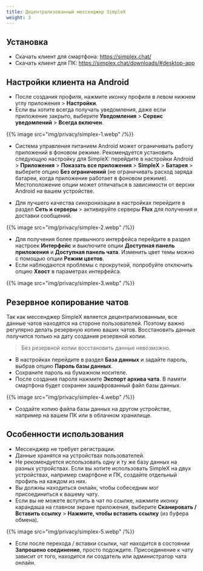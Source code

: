 ```yaml
---
title: Децентрализованный мессенджер SimpleX
weight: 3
---
```


## Установка

- Скачать клиент для смартфона: https://simplex.chat/
- Скачать клиент для ПК: https://simplex.chat/downloads/#desktop-app

## Настройки клиента на Android

- После создания профиля, нажмите иконку профиля в левом нижнем углу приложения > **Настройки**.
- Если вы хотите всегда получать уведомления, даже если приложение закрыто, выберите **Уведомления** > **Сервис уведомлений** > **Всегда включен**.

{{% image src="img/privacy/simplex-1.webp" /%}}

- Система управления питанием Android может ограничивать работу приложений в фоновом режиме. Рекомендуется установить следующую настройку для SimpleX: перейдите в настройки Android > **Приложения** > **Показать все приложения** > **SimpleX** > **Батарея** > выберите опцию **Без ограничений** (не ограничивать расход заряда батареи, когда приложение работает в фоновом режиме). Местоположение опции может отличаться в зависимости от версии Android на вашем устройстве.

- Для лучшего качества синхронизации в настройках перейдите в раздел **Сеть и серверы** > активируйте серверы **Flux** для получения и доставки сообщений.

{{% image src="img/privacy/simplex-2.webp" /%}}

- Для получения более привычного интерфейса перейдите в раздел настроек **Интерфейс** и выключите опции **Доступная панель приложения** и **Доступная панель чата**. Изменить цвет темы можно с помощью опции **Режим цветов**.
- Если наблюдаются проблемы с прокруткой, попробуйте отключить опцию **Хвост** в параметрах интерфейса.

{{% image src="img/privacy/simplex-3.webp" /%}}

## Резервное копирование чатов

Так как мессенджер SimpleX является децентрализованным, все данные чатов находятся на стороне пользователей. Поэтому важно регулярно делать резервную копию ваших чатов. Восстановить данные получится только на дату создания резервной копии.

> Без резервной копии восстановить данные невозможно.

- В настройках перейдите в раздел **База данных** и задайте пароль, выбрав опцию **Пароль базы данных**.
- Сохраните пароль на бумажном носителе.
- После создания пароля нажмите **Экспорт архива чата**. В памяти смартфона будет сохранен зашифрованный файл базы данных.

{{% image src="img/privacy/simplex-4.webp" /%}}

- Создайте копию файла базы данных на другом устройстве, например на вашем ПК или в облачном хранилище.

## Особенности использования

- Мессенджер не требует регистрации.
- Данные хранятся на устройствах пользователей.
- Не рекомендуется использовать одну и ту же базу данных на разных устройствах. Если вы хотите использовать SimpleX на двух устройствах, например смартфоне и ПК, создайте отдельный профиль на каждом из них.
- Вы должны находиться онлайн, чтобы собеседник мог присоединиться к вашему чату.
- Если вы не можете вступить в чат по ссылке, нажмите иконку карандаша на главном экране приложения, выберите **Сканировать / Вставить ссылку** > **Нажмите, чтобы вставить ссылку** (из буфера обмена).

{{% image src="img/privacy/simplex-5.webp" /%}}

- Если после перехода / вставки ссылки, чат находится в состоянии **Запрошено соединение**, просто подождите. Присоединение к чату зависит от того, находится ли создатель или администратор чата онлайн.